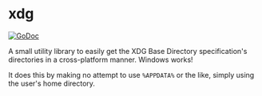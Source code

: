 # xdg

[![GoDoc](https://godoc.org/github.com/tehbilly/xdg?status.svg)](https://godoc.org/github.com/tehbilly/xdg)

A small utility library to easily get the XDG Base Directory specification's
directories in a cross-platform manner. Windows works!

It does this by making no attempt to use `%APPDATA%` or the like, simply
using the user's home directory.
